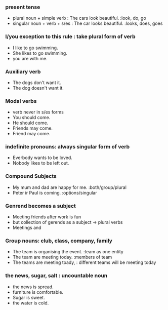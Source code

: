 ### present tense
  - plural noun + simple verb : The cars look beautiful. :look, do, go
  - singular noun + verb + s/es : The car looks beautiful. :looks, does, goes

### I/you exception to this rule : take plural form of verb
  - I like to go swimming.
  - She likes to go swimming.
  - you are with me.

### Auxiliary verb
  - The dogs don't want it.
  - The dog doesn't want it.

### Modal verbs
  - verb never in s/es forms
  - You should come.
  - He should come.
  - Friends may come.
  - Friend may come.

### indefinite pronouns: always singular form of verb
  - Everbody wants to be loved.
  - Nobody likes to be left out.

### Compound Subjects
  -  My mum and dad are happy for me.  :both/group/plural
  -  Peter ir Paul is coming.  :options/singular

### Genrend becomes a subject
  - Meeting friends after work is fun
  - but collection of gerends as a subject -> plural verbs
  - Meetings and

### Group nouns: club, class, company, family
  - The team is organising the event. :team as one entity
  - The team are meeting today. :members of team
  - The teams are meeting toady,  : different teams will be meeting today

### the news, sugar, salt : uncountable noun
  - the news is spread.
  - furniture is comfortable.
  - Sugar is sweet.
  - the water is cold.
